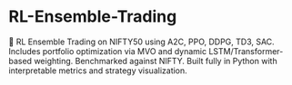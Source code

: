 # RL-Ensemble-Trading
🔁 RL Ensemble Trading on NIFTY50 using A2C, PPO, DDPG, TD3, SAC. Includes portfolio optimization via MVO and dynamic LSTM/Transformer-based weighting. Benchmarked against NIFTY. Built fully in Python with interpretable metrics and strategy visualization.
